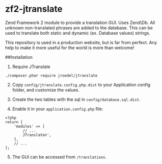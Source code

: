 # zf2-jtranslate
Zend Framework 2 module to provide a translation GUI. Uses Zend\Db. All unknown non-translated phrases are added to the database. This can be used to translate both static and dynamic (ex. Database values) strings.

This repository is used in a production website, but is far from perfect. Any help to make it more useful for the world is more than welcome!

##Installation
1. Require JTranslate
```
./composer.phar require jroedel/jtranslate
```

2. Copy `config/jtranslate.config.php.dist` to your Application config folder, and customize the values.

3. Create the two tables with the sql in `config/database.sql.dist`.

4. Enable it in your `application.config.php` file:
```
<?php
return [
    'modules' => [
        // ...
        JTranslaten',
    ],
    // ...
];
```

5. The GUI can be accessed from `/translations`.